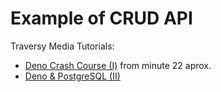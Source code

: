 # Example of CRUD API

Traversy Media Tutorials:

- [Deno Crash Course (I)](https://www.youtube.com/watch?v=NHHhiqwcfRM) from minute 22 aprox.
- [Deno & PostgreSQL (II)](https://www.youtube.com/watch?v=KuaI6mphFNc)
